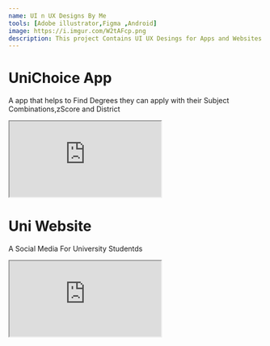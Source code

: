 ```yaml
---
name: UI n UX Designs By Me
tools: [Adobe illustrator,Figma ,Android]
image: https://i.imgur.com/W2tAFcp.png
description: This project Contains UI UX Desings for Apps and Websites Done by me :)
---
```

# UniChoice App
A app that helps to Find Degrees they can apply with their Subject Combinations,zScore and District
<iframe src="https://www.figma.com/proto/3krjNGtsOuZizkg6DNPkoa/Untitled?type=design&node-id=2-7&scaling=scale-down&page-id=0%3A1&starting-point-node-id=2%3A2"></iframe>


# Uni Website
A Social Media For University Studentds
<iframe src=" https://www.figma.com/proto/wi75qzcm2WVYD13nYM3c7P/UNI?type=design&node-id=0-1&scaling=min-zoom&page-id=0%3A1&starting-point-node-id=47%3A101"></iframe>
